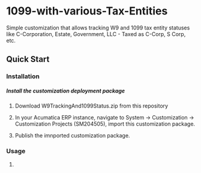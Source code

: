 # 1099-with-various-Tax-Entities
Simple customization that allows tracking W9 and 1099 tax entity statuses like C-Corporation, Estate, Government, LLC - Taxed as C-Corp, S Corp, etc.

Quick Start
-----------

### Installation

##### Install the customization deployment package

1. Download W9TrackingAnd1099Status.zip from this repository

2. In your Acumatica ERP instance, navigate to System -> Customization -> Customization Projects (SM204505), import this customization package.

3. Publish the imnported customization package.

### Usage

1. 
